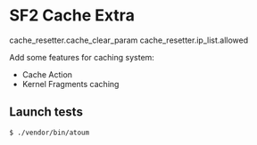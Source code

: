 # SF2 Cache Extra

cache_resetter.cache_clear_param
cache_resetter.ip_list.allowed


Add some features for caching system:

- Cache Action
- Kernel Fragments caching

## Launch tests

```shell
$ ./vendor/bin/atoum
```
